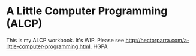 A Little Computer Programming (ALCP)
====================================

This is my ALCP workbook.
It's WIP.
Please see http://hectorparra.com/a-little-computer-programming.html.
HGPA
